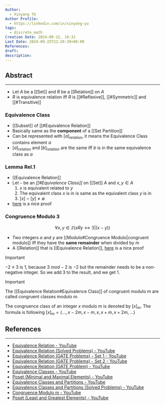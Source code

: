 ```yaml
---
Author:
  - Xinyang YU
Author Profile:
  - https://linkedin.com/in/xinyang-yu
tags:
  - discrete_math
Creation Date: 2024-09-22, 18:32
Last Date: 2024-09-25T22:28:39+08:00
References: 
draft: 
description: 
---
```

## Abstract
---
- Let $A$ be a [[Set]] and $R$ be a [[Relation]] on $A$
- $R$ is equivalence relation iff $R$ is [[#Reflexive]], [[#Symmetric]] and [[#Transitive]]

### Equivalence Class
- [[Subset]] of [[#Equivalence Relation]]
- Basically same as the **component** of a [[Set Partition]] 
- Can be represented with $[a]_{relation}$, it means the Equivalence Class contains element $a$
- $[a]_{relation}$ and $[b]_{relation}$ are the same iff $b$ is in the same equivalence class as $a$

### Lemma Rel.1
- [[Equivalence Relation]]
- Let `~` be an *[[#Equivalence Class]]* on [[Set]] $A$ and $x, y \in A$
	1. $x$ is equivalent related to $y$
	2. The equivalent class $x$ is in is same as the equivalent class $y$ is in
	3. $[x] \cap [y] \ne \emptyset$
- [here](https://youtu.be/hrumNRQwTV8?si=CJryPOO424YbsIep) is a nice proof

### Congruence Modulo 3
$$
\forall x,y \in \mathbb{Z} (xRy \leftrightarrow 3 |(x-y))
$$

- Two integers $a$ and $y$ are [[Modulo#Congruence Modulo|congruent modulo]] iff they have the **same remainder** when divided by $m$
- A [[Relation]] that is [[Equivalence Relation]], [here](https://youtu.be/-SpWfD4WsmM?si=9dYH9gRtebY-5535) is a nice proof

>[!important]
> $-2 \equiv 3$  is $1$, because $3 \text{ } mod -2$ is $-2$ but the remainder needs to be a non-negative integer. So we add $3$ to the result, and we get $1$.

>[!important]
> The [[Equivalence Relation#Equivalence Class]] of congruent modulo $m$ are called congruent classes modulo $m$.
> 
> The congruence class of an integer $x$ modulo $m$ is denoted by $[x]_{m}$. The formula is following $[x]_{m} = \{\ldots, x-2m, x-m, x, x+m, x+2m, \ldots\}$

## References
---
- [Equivalence Relation - YouTube](https://youtu.be/RexPywlCmV8?si=-mM1olxZan3dwbNM)
- [Equivalence Relation (Solved Problems) - YouTube](https://youtu.be/cJ9x3aWibhI?si=605JwWoyD1D5dINM)
- [Equivalence Relation (GATE Problems) - Set 1 - YouTube](https://www.youtube.com/watch?v=bn1uWNwuMwA)
- [Equivalence Relation (GATE Problems) - Set 2 - YouTube](https://youtu.be/fXXbM1yackI?si=dHPAkt3jTurXVun2)
- [Equivalence Relation (GATE Problem) - YouTube](https://youtu.be/4QbyMoMX4VI?si=f4SzyZ9qptJCCtbo)
- [Equivalence Classes - YouTube](https://youtu.be/TbCk79SoCYw?si=gLt5Q1IGBy0jOdIg)
- [Poset (Minimal and Maximal Elements) - YouTube](https://youtu.be/PYCO_BqWk_4?si=5T0Y-4YmstiMAlGW)
- [Equivalence Classes and Partitions - YouTube](https://youtu.be/hrumNRQwTV8?si=CJryPOO424YbsIep)
- [Equivalence Classes and Partitions (Solved Problems) - YouTube](https://youtu.be/CkAGZ69dQNk?si=A4-S973NCXquLDxG)
- [Congruence Modulo m - YouTube](https://youtu.be/-SpWfD4WsmM?si=9dYH9gRtebY-5535)
- [Poset (Least and Greatest Elements) - YouTube](https://youtu.be/MTGBBNG1g4s?si=3DNdVYlMxNovOnP6)
